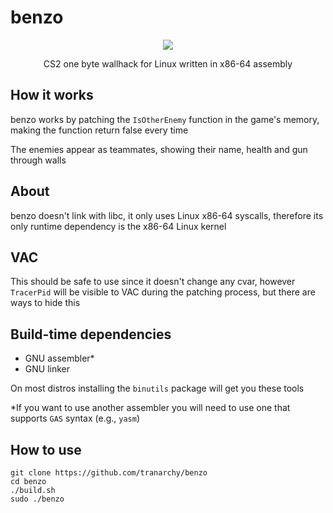 # benzo
<p align="center">
<img src="./preview.gif"/>
</p>
<p align="center">CS2 one byte wallhack for Linux written in x86-64 assembly</p>

## How it works

benzo works by patching the `IsOtherEnemy` function in the game's memory, making the function return false every time

The enemies appear as teammates, showing their name, health and gun through walls

## About

benzo doesn't link with libc, it only uses Linux x86-64 syscalls, therefore its only runtime dependency is the x86-64 Linux kernel

## VAC

This should be safe to use since it doesn't change any cvar, however `TracerPid` will be visible to VAC during the patching process, but there are ways to hide this

## Build-time dependencies

- GNU assembler*
- GNU linker

On most distros installing the `binutils` package will get you these tools

*If you want to use another assembler you will need to use one that supports `GAS` syntax (e.g., `yasm`)

## How to use

```
git clone https://github.com/tranarchy/benzo
cd benzo
./build.sh
sudo ./benzo
```
